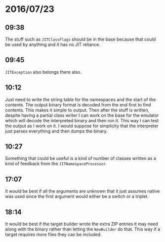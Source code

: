 # 2016/07/23

## 09:38

The stuff such as `JITClassFlags` should be in the base because that could be
used by anything and it has no JIT reliance.

## 09:45

`JITException` also belongs there also.

## 10:12

Just need to write the string table for the namespaces and the start of the
contents. The output binary format is decoded from the end first to find
contents. This makes it simple to output. Then after the stuff is written,
despite having a partial class writer I can work on the base for the emulator
which will decode the interpreted binary and then run it. This way I can test
the output as I work on it. I would suppose for simplicity that the interpreter
just parses everything and then dumps the binary.

## 10:27

Something that could be useful is a kind of number of classes written as a kind
of feedback from the `JITNamespaceProcessor`.

## 17:07

It would be best if all the arguments are unknown that it just assumes native
was used since the first argument would either be a switch or a triplet.

## 18:14

It would be best if the target builder wrote the extra ZIP entries it may need
along with the binary rather than letting the `NewBuilder` do that. This way
if a target requires more files they can be included.

